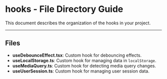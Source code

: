 # hooks - File Directory Guide

This document describes the organization of the hooks in your project.

---

## Files

- **useDebounceEffect.tsx**: Custom hook for debouncing effects.
- **useLocalStorage.ts**: Custom hook for managing data in `localStorage`.
- **useMediaQuery.ts**: Custom hook for detecting media query changes.
- **useUserSession.ts**: Custom hook for managing user session data.
